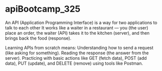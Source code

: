 # apiBootcamp_325
An API (Application Programming Interface) is a way for two applications to talk to each other
It works like a waiter in a restaurant — you (the user) place an order, the waiter (API) takes it to the kitchen (server), and then brings back the food (response).

Learning APIs from scratch means:
Understanding how to send a request (like asking for something).
Reading the response (the answer from the server).
Practicing with basic actions like GET (fetch data), POST (add data), PUT (update), and DELETE (remove) using tools like Postman.
